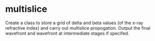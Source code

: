 # multislice

Create a class to store a grid of delta and beta values (of the x-ray refractive index) and carry out multislice propogation.
Output the final wavefront and wavefront at intermediate stages if specifed.
